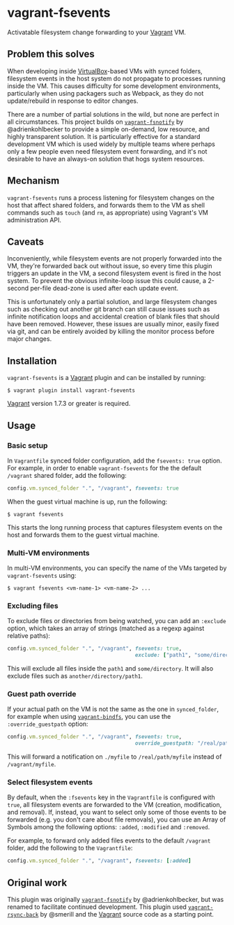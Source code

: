 # vagrant-fsevents

Activatable filesystem change forwarding to your [Vagrant][vagrant] VM.

## Problem this solves

When developing inside [VirtualBox][virtualbox]-based VMs with synced folders,
filesystem events in the host system do not propagate to processes running inside
the VM. This causes difficulty for some development environments, particularly
when using packagers such as Webpack, as they do not update/rebuild in response
to editor changes.

There are a number of partial solutions in the wild, but none are perfect in all
circumstances. This project builds on [`vagrant-fsnotify`][vagrant-fsnotify] by
@adrienkohlbecker to provide a simple on-demand, low resource, and highly
transparent solution. It is particularly effective for a standard development
VM which is used widely by multiple teams where perhaps only a few people even
need filesystem event forwarding, and it's not desirable to have an always-on
solution that hogs system resources.

## Mechanism

`vagrant-fsevents` runs a process listening for filesystem changes on the host
that affect shared folders, and forwards them to the VM as shell commands such
as `touch` (and `rm`, as appropriate) using Vagrant's VM administration API.

## Caveats

Inconveniently, while filesystem events are not properly forwarded into the VM,
they're forwarded back out without issue, so every time this plugin triggers an
update in the VM, a second filesystem event is fired in the host system. To
prevent the obvious infinite-loop issue this could cause, a 2-second per-file
dead-zone is used after each update event.

This is unfortunately only a partial solution, and large filesystem changes such
as checking out another git branch can still cause issues such as infinite
notification loops and accidental creation of blank files that should have been
removed. However, these issues are usually minor, easily fixed via git, and can
be entirely avoided by killing the monitor process before major changes.

## Installation

`vagrant-fsevents` is a [Vagrant][vagrant] plugin and can be installed by
running:

```console
$ vagrant plugin install vagrant-fsevents
```

[Vagrant][vagrant] version 1.7.3 or greater is required.

## Usage

### Basic setup

In `Vagrantfile` synced folder configuration, add the `fsevents: true`
option. For example, in order to enable `vagrant-fsevents` for the the default
`/vagrant` shared folder, add the following:

```ruby
config.vm.synced_folder ".", "/vagrant", fsevents: true
```

When the guest virtual machine is up, run the following:

```console
$ vagrant fsevents
```

This starts the long running process that captures filesystem events on the host
and forwards them to the guest virtual machine.

### Multi-VM environments

In multi-VM environments, you can specify the name of the VMs targeted by
`vagrant-fsevents` using:

```console
$ vagrant fsevents <vm-name-1> <vm-name-2> ...
```

### Excluding files

To exclude files or directories from being watched, you can add an `:exclude`
option, which takes an array of strings (matched as a regexp against relative
paths):

```ruby
config.vm.synced_folder ".", "/vagrant", fsevents: true,
                                         exclude: ["path1", "some/directory"]
```

This will exclude all files inside the `path1` and `some/directory`. It will
also exclude files such as `another/directory/path1`.

### Guest path override

If your actual path on the VM is not the same as the one in `synced_folder`, for
example when using [`vagrant-bindfs`][vagrant-bindfs], you can use the
`:override_guestpath` option:

```ruby
config.vm.synced_folder ".", "/vagrant", fsevents: true,
                                         override_guestpath: "/real/path"
```

This will forward a notification on `./myfile` to `/real/path/myfile` instead of
`/vagrant/myfile`.

### Select filesystem events

By default, when the `:fsevents` key in the `Vagrantfile` is configured with
`true`, all filesystem events are forwarded to the VM (creation, modification,
and removal). If, instead, you want to select only some of those events to be
forwarded (e.g. you don't care about file removals), you can use an Array of
Symbols among the following options: `:added`, `:modified` and `:removed`.

For example, to forward only added files events to the default `/vagrant`
folder, add the following to the `Vagrantfile`:

```ruby
config.vm.synced_folder ".", "/vagrant", fsevents: [:added]
```

## Original work

This plugin was originally [`vagrant-fsnotify`][vagrant-fsnotify] by @adrienkohlbecker,
but was renamed to facilitate continued development.
This plugin used [`vagrant-rsync-back`][vagrant-rsync-back] by @smerill and the
[Vagrant][vagrant] source code as a starting point.

[vagrant]: https://www.vagrantup.com/
[virtualbox]: https://www.virtualbox.org/
[jekyll]: http://jekyllrb.com/
[guard]: http://guardgem.org/
[forwarding-file-events-over-tcp]: https://github.com/guard/listen#forwarding-file-events-over-tcp
[vagrant-bindfs]: https://github.com/gael-ian/vagrant-bindfs
[vagrant-rsync-back]: https://github.com/smerrill/vagrant-rsync-back
[vagrant-fsnotify]: https://github.com/adrienkohlbecker/vagrant-fsnotify
